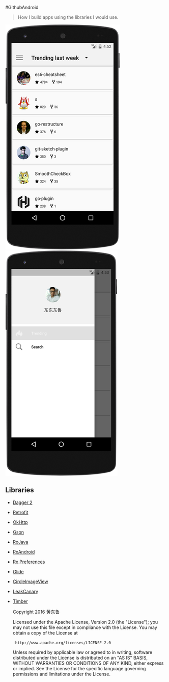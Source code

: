 #GithubAndroid
> How I build apps using the libraries I would use.

![Main](https://github.com/donglua/GitHubClient/blob/master/art/screenshot_main.png)
![DrawerLayout](https://github.com/donglua/GitHubClient/blob/master/art/screenshot_drawer.png)

## Libraries

* <a href="https://github.com/google/dagger" target="_blank">Dagger 2</a>
* <a href="https://github.com/square/retrofit" target="_blank">Retrofit</a>
* <a href="https://github.com/square/okhttp" target="_blank">OkHttp</a>
* <a href="https://github.com/google/gson" target="_blank">Gson</a>
* <a href="https://github.com/ReactiveX/RxJava" target="_blank">RxJava</a>
* <a href="https://github.com/ReactiveX/RxAndroid" target="_blank">RxAndroid</a>
* <a href="https://github.com/f2prateek/rx-preferences" target="_blank">Rx Preferences</a>
* <a href="https://github.com/bumptech/glide" target="_blank">Glide</a>
* <a href="https://github.com/hdodenhof/CircleImageView" target="_blank">CircleImageView</a>
* <a href="https://github.com/square/leakcanary" target="_blank">LeakCanary</a>
* <a href="https://github.com/JakeWharton/timber" target="_blank">Timber</a>



   Copyright 2016 黄东鲁

   Licensed under the Apache License, Version 2.0 (the "License");
   you may not use this file except in compliance with the License.
   You may obtain a copy of the License at

       http://www.apache.org/licenses/LICENSE-2.0

   Unless required by applicable law or agreed to in writing, software
   distributed under the License is distributed on an "AS IS" BASIS,
   WITHOUT WARRANTIES OR CONDITIONS OF ANY KIND, either express or implied.
   See the License for the specific language governing permissions and
   limitations under the License. 


